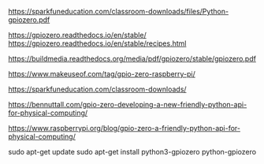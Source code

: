 
https://sparkfuneducation.com/classroom-downloads/files/Python-gpiozero.pdf


https://gpiozero.readthedocs.io/en/stable/
https://gpiozero.readthedocs.io/en/stable/recipes.html

https://buildmedia.readthedocs.org/media/pdf/gpiozero/stable/gpiozero.pdf

https://www.makeuseof.com/tag/gpio-zero-raspberry-pi/

https://sparkfuneducation.com/classroom-downloads/


https://bennuttall.com/gpio-zero-developing-a-new-friendly-python-api-for-physical-computing/

https://www.raspberrypi.org/blog/gpio-zero-a-friendly-python-api-for-physical-computing/

sudo apt-get update
sudo apt-get install python3-gpiozero python-gpiozero

